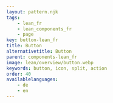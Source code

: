 ```yaml
---
layout: pattern.njk
tags: 
    - lean_fr
    - lean_components_fr
    - page
key: button-lean_fr
title: Button
alternativetitle: Button
parent: components-lean_fr
image: lean/overview/button.webp
keywords: button, icon, split, action
order: 40
availablelanguages: 
    - de
    - en
---
```

